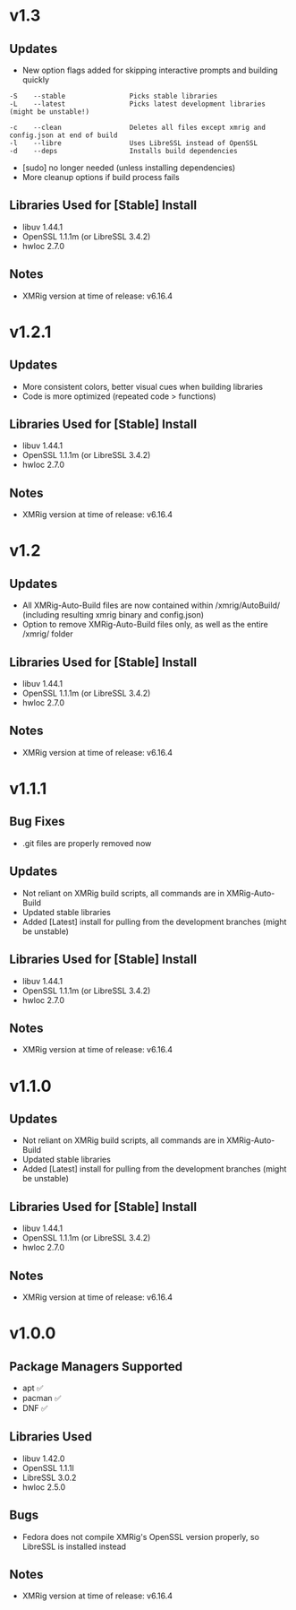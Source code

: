 # v1.3
## Updates
* New option flags added for skipping interactive prompts and building quickly
```
-S    --stable                Picks stable libraries
-L    --latest                Picks latest development libraries (might be unstable!)

-c    --clean                 Deletes all files except xmrig and config.json at end of build
-l    --libre                 Uses LibreSSL instead of OpenSSL
-d    --deps                  Installs build dependencies
```
* [sudo] no longer needed (unless installing dependencies)
* More cleanup options if build process fails

## Libraries Used for [Stable] Install
* libuv 1.44.1
* OpenSSL 1.1.1m (or LibreSSL 3.4.2)
* hwloc 2.7.0

## Notes
* XMRig version at time of release: v6.16.4


# v1.2.1
## Updates
* More consistent colors, better visual cues when building libraries
* Code is more optimized (repeated code > functions)

## Libraries Used for [Stable] Install
* libuv 1.44.1
* OpenSSL 1.1.1m (or LibreSSL 3.4.2)
* hwloc 2.7.0

## Notes
* XMRig version at time of release: v6.16.4


# v1.2
## Updates
* All XMRig-Auto-Build files are now contained within /xmrig/AutoBuild/ (including resulting xmrig binary and config.json)
* Option to remove XMRig-Auto-Build files only, as well as the entire /xmrig/ folder

## Libraries Used for [Stable] Install
* libuv 1.44.1
* OpenSSL 1.1.1m (or LibreSSL 3.4.2)
* hwloc 2.7.0

## Notes
* XMRig version at time of release: v6.16.4


# v1.1.1
## Bug Fixes
* .git files are properly removed now

## Updates
* Not reliant on XMRig build scripts, all commands are in XMRig-Auto-Build
* Updated stable libraries
* Added [Latest] install for pulling from the development branches (might be unstable) 

## Libraries Used for [Stable] Install
* libuv 1.44.1
* OpenSSL 1.1.1m (or LibreSSL 3.4.2)
* hwloc 2.7.0

## Notes
* XMRig version at time of release: v6.16.4


# v1.1.0
## Updates
* Not reliant on XMRig build scripts, all commands are in XMRig-Auto-Build
* Updated stable libraries
* Added [Latest] install for pulling from the development branches (might be unstable) 

## Libraries Used for [Stable] Install
* libuv 1.44.1
* OpenSSL 1.1.1m (or LibreSSL 3.4.2)
* hwloc 2.7.0

## Notes
* XMRig version at time of release: v6.16.4


# v1.0.0
## Package Managers Supported
* apt ✅
* pacman ✅
* DNF ✅

## Libraries Used
* libuv 1.42.0
* OpenSSL 1.1.1l
* LibreSSL 3.0.2
* hwloc 2.5.0

## Bugs
* Fedora does not compile XMRig's OpenSSL version properly, so LibreSSL is installed instead

## Notes
* XMRig version at time of release: v6.16.4
